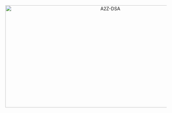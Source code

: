 <div align='center'>
    <img src="https://socialify.git.ci/yashksaini-coder/A2Z-DSA/image?description=1&descriptionEditable=A%20Repo%20for%20documenting%20DSA%20journey.&font=Rokkitt&forks=1&issues=1&language=1&name=1&pattern=Circuit%20Board&pulls=1&stargazers=1&theme=Auto" alt="A2Z-DSA" width="640" height="320" />
</div>
<br>